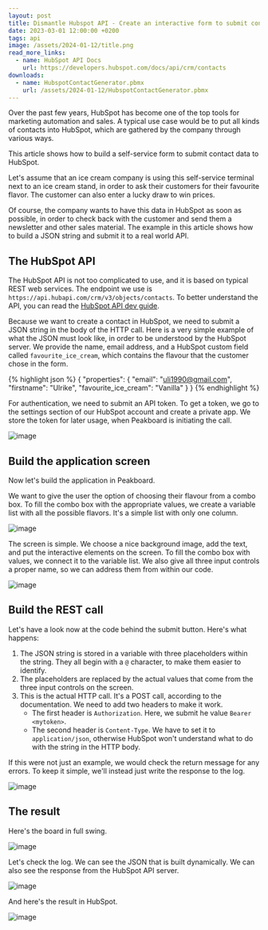 ```yaml
---
layout: post
title: Dismantle Hubspot API - Create an interactive form to submit contact data directly to Hubspot by using a REST API
date: 2023-03-01 12:00:00 +0200
tags: api
image: /assets/2024-01-12/title.png
read_more_links:
  - name: HubSpot API Docs
    url: https://developers.hubspot.com/docs/api/crm/contacts
downloads:
  - name: HubspotContactGenerator.pbmx
    url: /assets/2024-01-12/HubspotContactGenerator.pbmx
---
```


Over the past few years, HubSpot has become one of the top tools for marketing automation and sales. A typical use case would be to put all kinds of contacts into HubSpot, which are gathered by the company through various ways.

This article shows how to build a self-service form to submit contact data to HubSpot.

Let's assume that an ice cream company is using this self-service terminal next to an ice cream stand, in order to ask their customers for their favourite flavor. The customer can also enter a lucky draw to win prices.

Of course, the company wants to have this data in HubSpot as soon as possible, in order to check back with the customer and send them a newsletter and other sales material. The example in this article shows how to build a JSON string and submit it to a real world API.

## The HubSpot API

The HubSpot API is not too complicated to use, and it is based on typical REST web services. The endpoint we use is `https://api.hubapi.com/crm/v3/objects/contacts`. To better understand the API, you can read the [HubSpot API dev guide](https://developers.hubspot.com/docs/api/crm/contacts).

Because we want to create a contact in HubSpot, we need to submit a JSON string in the body of the HTTP call. Here is a very simple example of what the JSON must look like, in order to be understood by the HubSpot server. We provide the name, email address, and a HubSpot custom field called `favourite_ice_cream`, which contains the flavour that the customer chose in the form.

{% highlight json %}
{
  "properties": {
    "email": "uli1990@gmail.com",
    "firstname": "Ulrike",
    "favourite_ice_cream": "Vanilla"
  }
}
{% endhighlight %}

For authentication, we need to submit an API token. To get a token, we go to the settings section of our HubSpot account and create a private app. We store the token for later usage, when Peakboard is initiating the call.

![image](/assets/2024-01-12/010.png)

## Build the application screen

Now let's build the application in Peakboard.

We want to give the user the option of choosing their flavour from a combo box. To fill the combo box with the appropriate values, we create a variable list with all the possible flavors. It's a simple list with only one column.

![image](/assets/2024-01-12/020.png)

The screen is simple. We choose a nice background image, add the text, and put the interactive elements on the screen. To fill the combo box with values, we connect it to the variable list. We also give all three input controls a proper name, so we can address them from within our code.

![image](/assets/2024-01-12/030.png)

## Build the REST call

Let's have a look now at the code behind the submit button. Here's what happens:

1. The JSON string is stored in a variable with three placeholders within the string. They all begin with a `@` character, to make them easier to identify.
2. The placeholders are replaced by the actual values that come from the three input controls on the screen.
3. This is the actual HTTP call. It's a POST call, according to the documentation. We need to add two headers to make it work.
    * The first header is `Authorization`. Here, we submit he value `Bearer <mytoken>`.
    * The second header is `Content-Type`. We have to set it to `application/json`, otherwise HubSpot won't understand what to do with the string in the HTTP body.

If this were not just an example, we would check the return message for any errors. To keep it simple, we'll instead just write the response to the log.

![image](/assets/2024-01-12/040.png)

## The result

Here's the board in full swing.

![image](/assets/2024-01-12/050.png)

Let's check the log. We can see the JSON that is built dynamically. We can also see the response from the HubSpot API server.

![image](/assets/2024-01-12/060.png)

And here's the result in HubSpot.

![image](/assets/2024-01-12/070.png)

